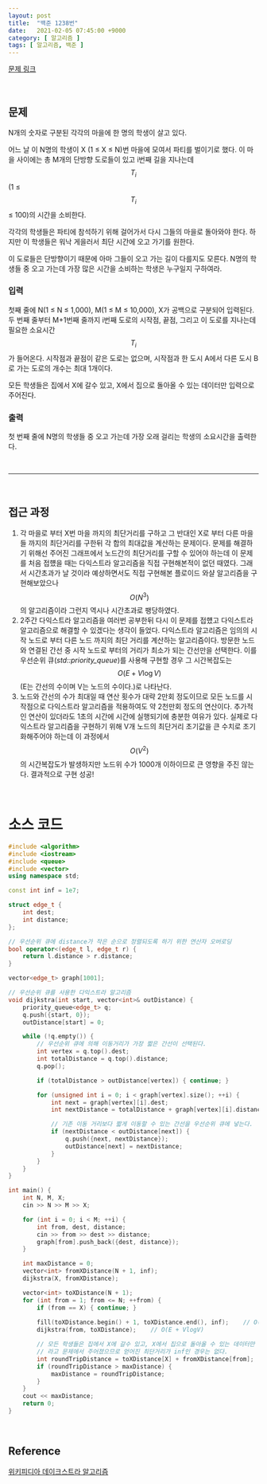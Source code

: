 ```yaml
---
layout: post
title:  "백준 1238번"
date:   2021-02-05 07:45:00 +9000
category: [ 알고리즘 ]
tags: [ 알고리즘, 백준 ]
---
```


[문제 링크](https://www.acmicpc.net/problem/1238)

<br>

## 문제
N개의 숫자로 구분된 각각의 마을에 한 명의 학생이 살고 있다.

어느 날 이 N명의 학생이 X (1 ≤ X ≤ N)번 마을에 모여서 파티를 벌이기로 했다. 이 마을 사이에는 총 M개의 단방향 도로들이 있고 i번째 길을 지나는데 $$T_{i}$$(1 ≤ $$T_{i}$$ ≤ 100)의 시간을 소비한다.

각각의 학생들은 파티에 참석하기 위해 걸어가서 다시 그들의 마을로 돌아와야 한다. 하지만 이 학생들은 워낙 게을러서 최단 시간에 오고 가기를 원한다.

이 도로들은 단방향이기 때문에 아마 그들이 오고 가는 길이 다를지도 모른다. N명의 학생들 중 오고 가는데 가장 많은 시간을 소비하는 학생은 누구일지 구하여라.

### 입력
첫째 줄에 N(1 ≤ N ≤ 1,000), M(1 ≤ M ≤ 10,000), X가 공백으로 구분되어 입력된다. 두 번째 줄부터 M+1번째 줄까지 i번째 도로의 시작점, 끝점, 그리고 이 도로를 지나는데 필요한 소요시간 $$T_{i}$$가 들어온다. 시작점과 끝점이 같은 도로는 없으며, 시작점과 한 도시 A에서 다른 도시 B로 가는 도로의 개수는 최대 1개이다.

모든 학생들은 집에서 X에 갈수 있고, X에서 집으로 돌아올 수 있는 데이터만 입력으로 주어진다.

### 출력
첫 번째 줄에 N명의 학생들 중 오고 가는데 가장 오래 걸리는 학생의 소요시간을 출력한다.

<br>

---

<br>

## 접근 과정
1. 각 마을로 부터 X번 마을 까지의 최단거리를 구하고 그 반대인 X로 부터 다른 마을들 까지의 최단거리를 구한뒤 각 합의 최대값을 계산하는 문제이다. 문제를 해결하기 위해선 주어진 그래프에서 노드간의 최단거리를 구할 수 있어야 하는데 이 문제를 처음 접헀을 때는 다익스트라 알고리즘을 직접 구현해본적이 없던 때였다. 그래서 시간초과가 날 것이라 예상하면서도 직접 구현해본 플로이드 와샬 알고리즘을 구현해보았으나 $$O(N^{3})$$의 알고리즘이라 그런지 역시나 시간초과로 팽당하였다.
2. 2주간 다익스트라 알고리즘을 여러번 공부한뒤 다시 이 문제를 접헀고 다익스트라 알고리즘으로 해결할 수 있겠다는 생각이 들었다. 다익스트라 알고리즘은 임의의 시작 노드로 부터 다른 노드 까지의 최단 거리를 계산하는 알고리즘이다. 방문한 노드와 연결된 간선 중 시작 노드로 부터의 거리가 최소가 되는 간선만을 선택한다. 이를 우선순위 큐(*std::priority_queue*)를 사용해 구현할 경우 그 시간복잡도는 $$O(E + V\log V)$$ (E는 간선의 수이며 V는 노드의 수이다.)로 나타난다.
3. 노드와 간선의 수가 최대일 때 연산 횟수가 대략 2만회 정도이므로 모든 노드를 시작점으로 다익스트라 알고리즘을 적용하여도 약 2천만회 정도의 연산이다. 추가적인 연산이 있더라도 1초의 시간에 시간에 실행되기에 충분한 여유가 있다. 실제로 다익스트라 알고리즘을 구현하기 위해 V개 노드의 최단거리 초기값을 큰 수치로 초기화해주어야 하는데 이 과정에서 $$O(V^{2})$$의 시간복잡도가 발생하지만 노드위 수가 1000개 이하이므로 큰 영향을 주진 않는다. 결과적으로 구현 성공!

<br>

# 소스 코드

```c++
#include <algorithm>
#include <iostream>
#include <queue>
#include <vector>
using namespace std;

const int inf = 1e7;

struct edge_t {
    int dest;
    int distance;
};

// 우선순위 큐에 distance가 작은 순으로 정렬되도록 하기 위한 연산자 오버로딩
bool operator<(edge_t l, edge_t r) {
    return l.distance > r.distance;
}

vector<edge_t> graph[1001];

// 우선순위 큐를 사용한 다익스트라 알고리즘
void dijkstra(int start, vector<int>& outDistance) {
    priority_queue<edge_t> q;
    q.push({start, 0});
    outDistance[start] = 0;

    while (!q.empty()) {
        // 우선순위 큐에 의해 이동거리가 가장 짧은 간선이 선택된다.
        int vertex = q.top().dest;
        int totalDistance = q.top().distance;
        q.pop();

        if (totalDistance > outDistance[vertex]) { continue; }

        for (unsigned int i = 0; i < graph[vertex].size(); ++i) {
            int next = graph[vertex][i].dest;
            int nextDistance = totalDistance + graph[vertex][i].distance;

            // 기존 이동 거리보다 짧게 이동할 수 있는 간선을 우선순위 큐에 넣는다.
            if (nextDistance < outDistance[next]) {
                q.push({next, nextDistance});
                outDistance[next] = nextDistance;
            }
        }
    }
}

int main() {
    int N, M, X;
    cin >> N >> M >> X;

    for (int i = 0; i < M; ++i) {
        int from, dest, distance;
        cin >> from >> dest >> distance;
        graph[from].push_back({dest, distance});
    }

    int maxDistance = 0;
    vector<int> fromXDistance(N + 1, inf);
    dijkstra(X, fromXDistance);

    vector<int> toXDistance(N + 1);
    for (int from = 1; from <= N; ++from) {
        if (from == X) { continue; }
        
        fill(toXDistance.begin() + 1, toXDistance.end(), inf);    // O(V)
        dijkstra(from, toXDistance);    // O(E + VlogV)

        // 모든 학생들은 집에서 X에 갈수 있고, X에서 집으로 돌아올 수 있는 데이터만 입력으로 주어진다.
        // 라고 문제에서 주어졌으므로 얻어진 최단거리가 inf인 경우는 없다.
        int roundTripDistance = toXDistance[X] + fromXDistance[from];
        if (roundTripDistance > maxDistance) {
            maxDistance = roundTripDistance;
        }
    }
    cout << maxDistance;
    return 0;
}
```

<br>

## Reference
[위키피디아 데이크스트라 알고리즘](https://ko.wikipedia.org/wiki/데이크스트라_알고리즘)